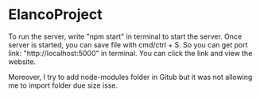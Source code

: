 # ElancoProject

To run the server, write "npm start" in terminal to start the server. 
Once server is started, you can save file with cmd/ctrl + S.
So you can get port link: "http://localhost:5000" in terminal.
You can click the link and view the website.

Moreover, I try to add node-modules folder in Gitub but it was not allowing me to import folder due size isse.
